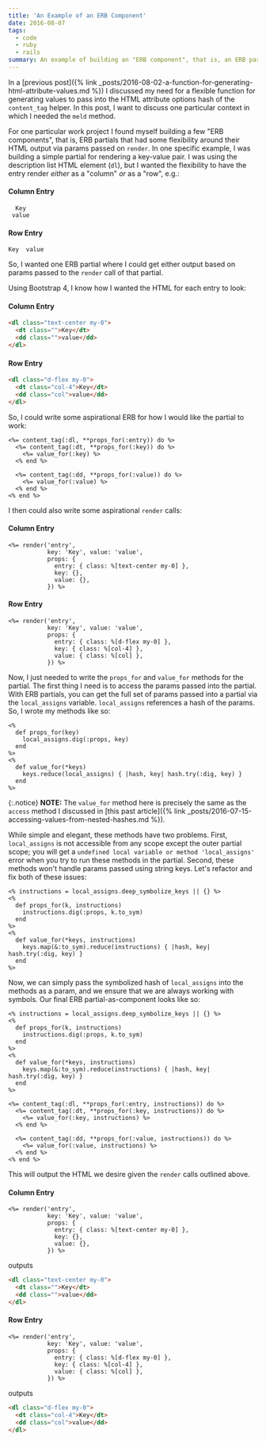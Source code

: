 ```yaml
---
title: 'An Example of an ERB Component'
date: 2016-08-07
tags:
  - code
  - ruby
  - rails
summary: An example of building an "ERB component", that is, an ERB partial that has ansome flexibility around their HTML output articulated via an interface in the <code>render</code> call.
---
```



In a [previous post]({% link _posts/2016-08-02-a-function-for-generating-html-attribute-values.md %}) I discussed my need for a flexible function for generating values to pass into the HTML attribute options hash of the `content_tag` helper. In this post, I want to discuss one particular context in which I needed the `meld` method.

For one particular work project I found myself building a few "ERB components", that is, ERB partials that had some flexibility around their HTML output via params passed on `render`. In one specific example, I was building a simple partial for rendering a key-value pair. I was using the description list HTML element (`dl`), but I wanted the flexibility to have the entry render _either_ as a "column" _or_ as a "row", e.g.:

#### Column Entry
~~~
  Key
 value
~~~

#### Row Entry
~~~
Key  value
~~~

So, I wanted one ERB partial where I could get either output based on params passed to the `render` call of that partial.

Using Bootstrap 4, I know how I wanted the HTML for each entry to look:

#### Column Entry
~~~html
<dl class="text-center my-0">
  <dt class="">Key</dt>
  <dd class="">value</dd>
</dl>
~~~

#### Row Entry
~~~html
<dl class="d-flex my-0">
  <dt class="col-4">Key</dt>
  <dd class="col">value</dd>
</dl>
~~~

So, I could write some aspirational ERB for how I would like the partial to work:

~~~erb
<%= content_tag(:dl, **props_for(:entry)) do %>
  <%= content_tag(:dt, **props_for(:key)) do %>
    <%= value_for(:key) %>
  <% end %>

  <%= content_tag(:dd, **props_for(:value)) do %>
    <%= value_for(:value) %>
  <% end %>
<% end %>
~~~

I then could also write some aspirational `render` calls:

#### Column Entry
~~~erb
<%= render('entry',
           key: 'Key', value: 'value',
           props: {
             entry: { class: %[text-center my-0] },
             key: {},
             value: {},
           }) %>
~~~

#### Row Entry
~~~erb
<%= render('entry',
           key: 'Key', value: 'value',
           props: {
             entry: { class: %[d-flex my-0] },
             key: { class: %[col-4] },
             value: { class: %[col] },
           }) %>
~~~

Now, I just needed to write the `props_for` and `value_for` methods for the partial. The first thing I need is to access the params passed into the partial. With ERB partials, you can get the full set of params passed into a partial via the `local_assigns` variable. `local_assigns` references a hash of the params. So, I wrote my methods like so:

~~~erb
<%
  def props_for(key)
    local_assigns.dig(:props, key)
  end
%>
<%
  def value_for(*keys)
    keys.reduce(local_assigns) { |hash, key| hash.try(:dig, key) }
  end
%>
~~~

{:.notice}
**NOTE:** The `value_for` method here is precisely the same as the `access` method I discussed in [this past article]({% link _posts/2016-07-15-accessing-values-from-nested-hashes.md %}).

While simple and elegant, these methods have two problems. First, `local_assigns` is not accessible from any scope except the outer partial scope; you will get a `undefined local variable or method 'local_assigns'` error when you try to run these methods in the partial. Second, these methods won't handle params passed using string keys. Let's refactor and fix both of these issues:

~~~erb
<% instructions = local_assigns.deep_symbolize_keys || {} %>
<%
  def props_for(k, instructions)
    instructions.dig(:props, k.to_sym)
  end
%>
<%
  def value_for(*keys, instructions)
    keys.map(&:to_sym).reduce(instructions) { |hash, key| hash.try(:dig, key) }
  end
%>
~~~

Now, we can simply pass the symbolized hash of `local_assigns` into the methods as a param, and we ensure that we are always working with symbols. Our final ERB partial-as-component looks like so:

~~~erb
<% instructions = local_assigns.deep_symbolize_keys || {} %>
<%
  def props_for(k, instructions)
    instructions.dig(:props, k.to_sym)
  end
%>
<%
  def value_for(*keys, instructions)
    keys.map(&:to_sym).reduce(instructions) { |hash, key| hash.try(:dig, key) }
  end
%>

<%= content_tag(:dl, **props_for(:entry, instructions)) do %>
  <%= content_tag(:dt, **props_for(:key, instructions)) do %>
    <%= value_for(:key, instructions) %>
  <% end %>

  <%= content_tag(:dd, **props_for(:value, instructions)) do %>
    <%= value_for(:value, instructions) %>
  <% end %>
<% end %>
~~~

This will output the HTML we desire given the `render` calls outlined above.

#### Column Entry
~~~erb
<%= render('entry',
           key: 'Key', value: 'value',
           props: {
             entry: { class: %[text-center my-0] },
             key: {},
             value: {},
           }) %>
~~~

outputs

~~~html
<dl class="text-center my-0">
  <dt class="">Key</dt>
  <dd class="">value</dd>
</dl>
~~~

#### Row Entry
~~~erb
<%= render('entry',
           key: 'Key', value: 'value',
           props: {
             entry: { class: %[d-flex my-0] },
             key: { class: %[col-4] },
             value: { class: %[col] },
           }) %>
~~~

outputs

~~~html
<dl class="d-flex my-0">
  <dt class="col-4">Key</dt>
  <dd class="col">value</dd>
</dl>
~~~
